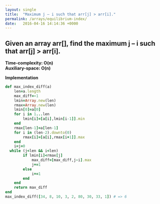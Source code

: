```yaml
---
layout: single
title:  "Maximum j – i such that arr[j] > arr[i]."
permalink: /arrays/equilibrium-index/
date:   2016-04-16 14:14:36 +0000
---
```



## Given an array arr[], find the maximum j – i such that arr[j] > arr[i].

**Time-complexity: O(n)**<br/>
**Auxiliary-space: O(n)**<br/>

**Implementation**

```ruby
def max_index_diff(a)
    len=a.length
    max_diff=-1
    lmin=Array.new(len)
    rmax=Array.new(len)
    lmin[0]=a[0]
    for i in 1...len
        lmin[i]=[a[i],lmin[i-1]].min
    end
    rmax[len-1]=a[len-1]
    for i in (len-2).downto(0)
        rmax[i]=[a[i],rmax[i+1]].max
    end
    i=j=0
  while (j<len && i<len)
        if lmin[i]<rmax[j]
            max_diff=[max_diff,j-i].max
            j+=1
        else
            i+=1
        end
    end
    return max_diff
end
max_index_diff([34, 8, 10, 3, 2, 80, 30, 33, 1]) # => 6 

```

